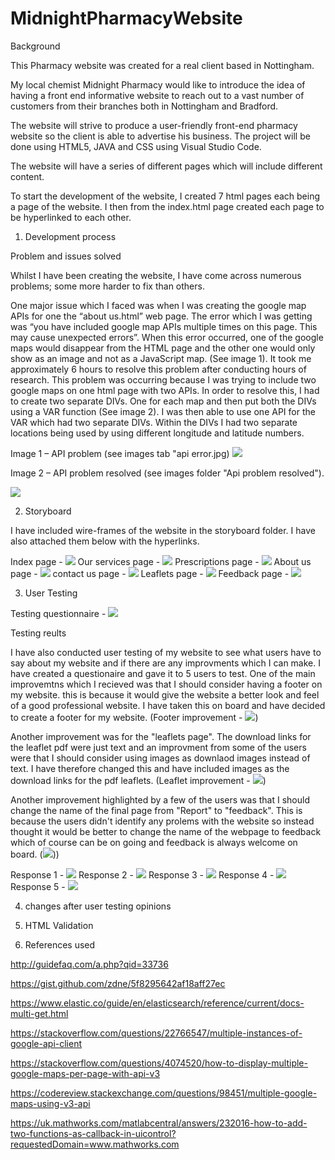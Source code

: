 # MidnightPharmacyWebsite

Background 

This Pharmacy website was created for a real client based in Nottingham. 

My local chemist Midnight Pharmacy would like to introduce the idea of having a front end informative website to reach out to a vast number of customers from their branches both in Nottingham and Bradford. 

The website will strive to produce a user-friendly front-end pharmacy website so the client is able to advertise his business. The project will be done using HTML5, JAVA and CSS using Visual Studio Code.  

The website will have a series of different pages which will include different content. 

To start the development of the website, I created 7 html pages each being a page of the website. I then from the index.html page created each page to be hyperlinked to each other. 

1. Development process

Problem and issues solved

Whilst I have been creating the website, I have come across numerous problems; some more harder to fix than others. 

One major issue which I faced was when I was creating the google map APIs for one the “about us.html” web page. The error which I was getting was “you have included google map APIs multiple times on this page. This may cause unexpected errors”. When this error occurred, one of the google maps would disappear from the HTML page and the other one would only show as an image and not as a JavaScript map. (See image 1). It took me approximately 6 hours to resolve this problem after conducting hours of research. This problem was occurring because I was trying to include two google maps on one html page with two APIs. In order to resolve this, I had to create two separate DIVs. One for each map and then put both the DIVs using a VAR function (See image 2). I was then able to use one API for the VAR which had two separate DIVs. Within the DIVs I had two separate locations being used by using different longitude and latitude numbers. 


Image 1 – API problem (see images tab "api error.jpg)
 ![](Images/apierror.jpeg) 

Image 2 – API problem resolved (see images folder "Api problem resolved").
 
![](Images/apiproblemresolved.png) 


2. Storyboard 

I have included wire-frames of the website in the storyboard folder. I have also attached them below with the hyperlinks. 

Index page - ![](Storyboards/page1.jpg) 
Our services page - ![](Storyboards/page2.jpg) 
Prescriptions page  - ![](Storyboards/page3.jpg) 
About us page  - ![](Storyboards/page4.jpg) 
contact us page  - ![](Storyboards/page5.jpg) 
Leaflets page - ![](Storyboards/page6.jpg) 
Feedback page - ![](Storyboards/page7.jpg) 


3. User Testing

Testing questionnaire - ![](Testing/Questionnaire.png)


Testing reults 

I have also conducted user testing of my website to see what users have to say about my website and if there are any improvments which I can make. I have created a questionaire and gave it to 5 users to test. One of the main improvemtns which I recieved was that I should consider having a footer on my website. this is because it would give the website a better look and feel of a good professional website. I have taken this on board and have decided to create a footer for my website. (Footer improvement - ![](Testing/footer.png))

Another improvement was for the "leaflets page". The download links for the leaflet pdf were just text and an improvment from some of the users were that I should consider using images as downlaod images instead of text. I have therefore changed this and have included images as the download links for the pdf leaflets. (Leaflet improvement - ![](Testing/leaflet_page.png))

Another improvement highlighted by a few of the users was that I should change the name of the final page from "Report" to "feedback". This is because the users didn't identify any prolems with the website so instead thought it would be better to change the name of the webpage to feedback which of course can be on going and feedback is always welcome on board. (![](Testing/Feedback.png)))


Response 1 - ![](Testing/tester1.jpg)
Response 2 - ![](Testing/tester2.jpg)
Response 3 - ![](Testing/tester3.jpg)
Response 4 - ![](Testing/tester4.jpg)
Response 5 - ![](Testing/tester5.jpg)

4. changes after user testing opinions







5. HTML Validation









6. References used 

http://guidefaq.com/a.php?qid=33736

https://gist.github.com/zdne/5f8295642af18aff27ec

https://www.elastic.co/guide/en/elasticsearch/reference/current/docs-multi-get.html

https://stackoverflow.com/questions/22766547/multiple-instances-of-google-api-client

https://stackoverflow.com/questions/4074520/how-to-display-multiple-google-maps-per-page-with-api-v3

https://codereview.stackexchange.com/questions/98451/multiple-google-maps-using-v3-api

https://uk.mathworks.com/matlabcentral/answers/232016-how-to-add-two-functions-as-callback-in-uicontrol?requestedDomain=www.mathworks.com

